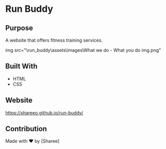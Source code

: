 # Run Buddy

## Purpose
A website that offers fitness training services.

img src="\run_buddy\assets\images\What we do - What you do img.png"

## Built With
* HTML
* CSS

## Website
https://shareeo.github.io/run-buddy/

## Contribution
Made with ❤️ by [Sharee]